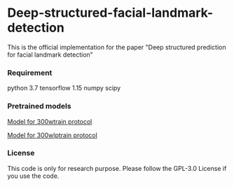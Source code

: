 # Deep-structured-facial-landmark-detection

This is the official implementation for the paper "Deep structured prediction for facial landmark detection"

### Requirement
python 3.7
tensorflow 1.15
numpy
scipy

### Pretrained models

[Model for 300wtrain protocol](https://www.dropbox.com/sh/c47tzhdssrg9bjl/AADi0cMvhEnCPMTFPrEkuNrba?dl=0)

[Model for 300wlptrain protocol](https://www.dropbox.com/sh/itwpw91gqxtfvw9/AABED2aIXpQy-4wxk9igxMGza?dl=0)

### License
This code is only for research purpose.
Please follow the GPL-3.0 License if you use the code.
